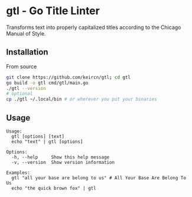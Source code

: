 # gtl - Go Title Linter

Transforms text into properly capitalized titles according to the Chicago Manual of Style.

## Installation

From source

```sh
git clone https://github.com/keircn/gtl; cd gtl
go build -o gtl cmd/gtl/main.go
./gtl --version
# optional
cp ./gtl ~/.local/bin # or wherever you put your binaries
```

## Usage

```
Usage:
  gtl [options] [text]
  echo "text" | gtl [options]

Options:
  -h, --help     Show this help message
  -v, --version  Show version information

Examples:
  gtl "all your base are belong to us" # All Your Base Are Belong To Us
  echo "the quick brown fox" | gtl
```
